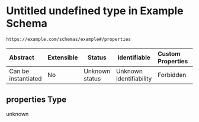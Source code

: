# Untitled undefined type in Example Schema

```txt
https://example.com/schemas/example#/properties
```




| Abstract            | Extensible | Status         | Identifiable            | Custom Properties | Additional Properties | Access Restrictions | Defined In                                                                               |
| :------------------ | ---------- | -------------- | ----------------------- | :---------------- | --------------------- | ------------------- | ---------------------------------------------------------------------------------------- |
| Can be instantiated | No         | Unknown status | Unknown identifiability | Forbidden         | Allowed               | none                | [example.schema.json\*](../generated-schemas/example.schema.json "open original schema") |

## properties Type

unknown

